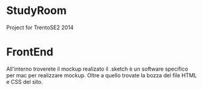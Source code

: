 StudyRoom
=========

Project for TrentoSE2 2014

FrontEnd
=========
All'interno troverete il mockup realizato il .sketch è un software specifico per mac per realizzare mockup. Oltre a quello trovate la bozza del file HTML e CSS del sito.